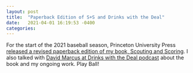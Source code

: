 ```yaml
---
layout: post
title:  "Paperback Edition of S+S and Drinks with the Deal"
date:   2021-04-01 16:19:53 -0400
categories: 
---
```


For the start of the 2021 baseball season, Princeton University Press [released a revised paperback edition of my book, Scouting and Scoring](https://press.princeton.edu/books/paperback/9780691217161/scouting-and-scoring). I also talked with [David Marcus at Drinks with the Deal podcast](https://www.thedeal.com/podcasts/drinks-with-the-deal-author-christopher-phillips/) about the book and my ongoing work. Play Ball!
